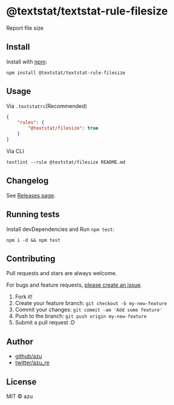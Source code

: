 # @textstat/textstat-rule-filesize

Report file size

## Install

Install with [npm](https://www.npmjs.com/):

    npm install @textstat/textstat-rule-filesize

## Usage

Via `.textstatrc`(Recommended)

```json
{
    "rules": {
        "@textstat/filesize": true
    }
}
```

Via CLI

```
textlint --rule @textstat/filesize README.md
```


## Changelog

See [Releases page](https://github.com/textlint/textstat/releases).

## Running tests

Install devDependencies and Run `npm test`:

    npm i -d && npm test

## Contributing

Pull requests and stars are always welcome.

For bugs and feature requests, [please create an issue](https://github.com/textlint/textstat/issues).

1. Fork it!
2. Create your feature branch: `git checkout -b my-new-feature`
3. Commit your changes: `git commit -am 'Add some feature'`
4. Push to the branch: `git push origin my-new-feature`
5. Submit a pull request :D

## Author

- [github/azu](https://github.com/azu)
- [twitter/azu_re](https://twitter.com/azu_re)

## License

MIT © azu

